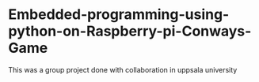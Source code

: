 # Embedded-programming-using-python-on-Raspberry-pi-Conways-Game
This was a group project done with collaboration in uppsala university
